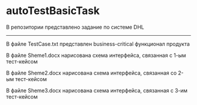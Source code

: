 # autoTestBasicTask
В репозитории представлено задание по системе DHL
************************************************
В файле TestCase.txt представлен business-critical функционал продукта

В файле Sheme1.docx нарисована схема интерфейса, связанная с 1-ым тест-кейсом

В файле Sheme2.docx нарисована схема интерфейса, связанная со 2-ым тест-кейсом

В файле Sheme3.docx нарисована схема интерфейса, связанная с 3-им тест-кейсом
